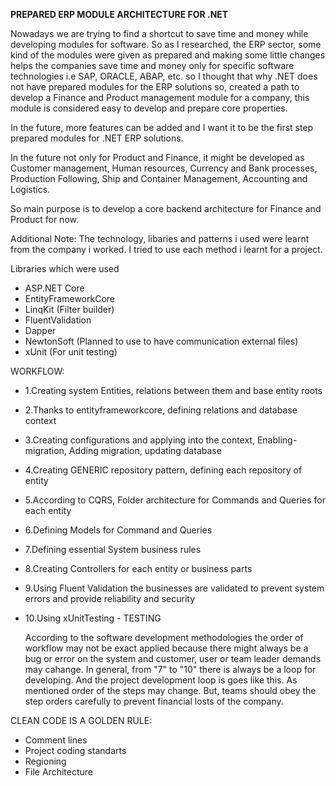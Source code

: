 **PREPARED ERP MODULE ARCHITECTURE FOR .NET**

Nowadays we are trying to find a shortcut to save time and money while developing modules for software. So as I researched, the ERP sector, some kind of the modules
were given as prepared and making some little changes helps the companies save time and money only for specific software technologies i.e SAP, ORACLE, ABAP, etc.
so I thought that why .NET does not have prepared modules for the ERP solutions so, created a path to develop a Finance and Product management module for a company,
this module is considered easy to develop and prepare core properties.

In the future, more features can be added and I want it to be the first step prepared modules for .NET ERP solutions.

In the future not only for Product and Finance, it might be developed as Customer management, Human resources, Currency and Bank processes, Production Following,
Ship and Container Management, Accounting and Logistics.

So main purpose is to develop a core backend architecture for Finance and Product for now.

Additional Note: The technology, libaries and patterns i used were learnt from the company i worked. I tried to use each method i learnt for a project.

Libraries which were used
- ASP.NET Core
- EntityFrameworkCore
- LinqKit (Filter builder)
- FluentValidation
- Dapper
- NewtonSoft (Planned to use to have communication external files)
- xUnit (For unit testing)

WORKFLOW:
- 1.Creating system Entities, relations between them and base entity roots
- 2.Thanks to entityframeworkcore, defining relations and database context
- 3.Creating configurations and applying into the context, Enabling-migration, Adding migration, updating database
- 4.Creating GENERIC repository pattern, defining each repository of entity
- 5.According to CQRS, Folder architecture for Commands and Queries for each entity
- 6.Defining Models for Command and Queries
- 7.Defining essential System business rules
- 8.Creating Controllers for each entity or business parts
- 9.Using Fluent Validation the businesses are validated to prevent system errors and provide reliability and security
- 10.Using xUnitTesting - TESTING

  According to the software development methodologies the order of workflow may not be exact applied
because there might always be a bug or error on the system and customer, user or team leader demands
may cahange. In general, from "7" to "10" there is always be a loop for developing. And the project
development loop is goes like this. As mentioned order of the steps may change. But, teams should
obey the step orders carefully to prevent financial losts of the company.

CLEAN CODE IS A GOLDEN RULE:
- Comment lines
- Project coding standarts
- Regioning
- File Architecture


